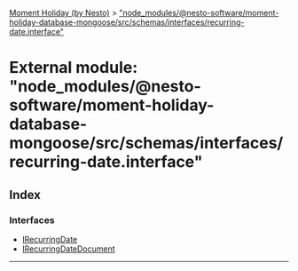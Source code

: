 [Moment Holiday (by Nesto)](../README.md) > ["node_modules/@nesto-software/moment-holiday-database-mongoose/src/schemas/interfaces/recurring-date.interface"](../modules/_node_modules__nesto_software_moment_holiday_database_mongoose_src_schemas_interfaces_recurring_date_interface_.md)

# External module: "node_modules/@nesto-software/moment-holiday-database-mongoose/src/schemas/interfaces/recurring-date.interface"

## Index

### Interfaces

* [IRecurringDate](../interfaces/_node_modules__nesto_software_moment_holiday_database_mongoose_src_schemas_interfaces_recurring_date_interface_.irecurringdate.md)
* [IRecurringDateDocument](../interfaces/_node_modules__nesto_software_moment_holiday_database_mongoose_src_schemas_interfaces_recurring_date_interface_.irecurringdatedocument.md)

---

